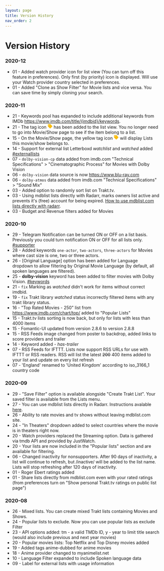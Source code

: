 ```yaml
---
layout: page
title: Version History
nav_order: 2
---
```


# Version History

### 2020-12
- 01 - Added watch provider icon for list view (You can turn off this feature in preferences). Only first (by priority) icon is displayed. Will use your Watch provider country selected in preferences.
- 01 - Added "Clone as Show Filter" for Movie lists and vice versa. You can save time by simply cloning your search.

### 2020-11
- 21 - Keywords pool has expanded to include additional keywords from IMDb https://www.imdb.com/title/{imdbid}/keywords.
- 21 - The tag icon <img src="/assets/images/icon_tag.png" alt="drawing" width="16"/> has been added to the list view. You no longer need to go into Movie/Show page to see if the item belong to a list.
- 15 - On the Movie/Show page, the yellow tag icon <img src="/assets/images/icon_tag.png" alt="drawing" width="16"/> will display Lists this movie/show belongs to.
- 14 - Support for external list Letterboxd *watchlist* and *watched* added [#externallists](external_lists)
- 07 - `dolby-vision-cp` data added from imdb.com "Technical Specifications" > "Cinematographic Process" for Movies with Dolby Vision
- 06 - `dolby-vision` data source is now https://www.blu-ray.com
- 06 - `dolby-atmos` data added from imdb.com "Technical Specifications" > "Sound Mix"
- 03 - Added option to randomly sort list on Trakt.tv.
- 03 - Using mdblist lists directly with Radarr, marks owners list active and prevents it's (free) account for being expired. [How to use mdblist.com lists directly with radarr](mdblist_to_radarr).
- 03 - Budget and Revenue filters added for Movies

### 2020-10
- 29 - Telegram Notification can be turned ON or OFF on a list basis. Previously you could turn notification ON or OFF for all lists only. [#supporter](supporter)
- 28 - Added keywords `one-actor`, `two-actors`, `three-actors` for Movies where cast size is one, two or three actors.
- 26 - [Original Language] option has been added for Language dropdown to allow filtering by Original Movie Language (by default, all spoken languages are filtered).
- 25 - **dolby-vision** keyword has been added to filter movies with Dolby Vision. [#keywords](keywords)
- 21 - `fix` Marking as *watched* didn't work for items without correct imdbid.
- 19 - `fix` Trakt library *watched* status incorrectly filtered items with any trakt library status.
- 16 - "Top Rated Movies - 250" list from https://www.imdb.com/chart/top/ added to "Popular Lists"
- 15 - Trakt.tv lists sorting is now back, but only for lists with less than 4000 items
- 15 - Fomantic-UI updated from version 2.8.6 to version 2.8.8
- 15 - RSS Feeds image changed from poster to backdrop, added links to score providers and trailer
- 14 - Keyword added - *has-trailer*
- 07 - RSS Feeds for IFTTT. Lists now support RSS URLs for use with IFTTT or RSS readers. RSS will list the latest ~~200~~ 400 items added to your list and update on every list refresh
- 07 - 'England' renamed to 'United Kingdom' according to iso_3166_1 country code

### 2020-09
- 29 - "Save Filter" option is available alongside "Create Trakt List". Your saved filter is available from the Lists menu.
- 27 - You can use mdblist lists directly in Radarr. Instructions avalable [here](mdblist_to_radarr).
- 26 - Ability to rate movies and tv shows without leaving mdblist.com site.
- 24 - "In Theaters" dropdown added to select countries where the movie is in theaters right now.
- 20 - Watch providers replaced the Streaming option. Data is gathered via tmdb API and provided by JustWatch.
- 20 - Your lists are now included in the "Popular lists" section and are available for filtering.
- 06 - Changed inactivity for nonsupporters. After 90 days of inactivity, a list will continue to refresh, but /inactive/ will be added to the list name. Lists will stop refreshing after 120 days of inactivity.
- 01 - Roger Ebert ratings added
- 01 - Share lists directly from mdblist.com even with your rated ratings (from preferences turn on "Show personal Trakt.tv ratings on public list page")

### 2020-08
- 26 - Mixed lists. You can create mixed Trakt lists containing Movies and Shows.
- 24 - Popular lists to exclude. Now you can use popular lists as exclude Filter
- 23 - API options added: tm - a valid TMDb ID, y - year to limit title search (would also include previous and next year movies)
- 20 - Popular movies lists: Top Netflix and Top Disney movies added
- 19 - Added tags anime-dubbed for anime movies
- 18 - Anime provider changed to myanimelist.net
- 10 - Language Filter expanded to include Spoken language data
- 09 - Label for external lists with usage information
